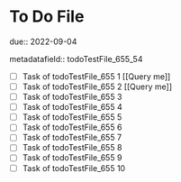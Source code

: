 # To Do File

due:: 2022-09-04

metadatafield:: todoTestFile_655_54

- [ ] Task of todoTestFile_655 1 [[Query me]]
- [ ] Task of todoTestFile_655 2 [[Query me]]
- [ ] Task of todoTestFile_655 3
- [ ] Task of todoTestFile_655 4
- [ ] Task of todoTestFile_655 5
- [ ] Task of todoTestFile_655 6
- [ ] Task of todoTestFile_655 7
- [ ] Task of todoTestFile_655 8
- [ ] Task of todoTestFile_655 9
- [ ] Task of todoTestFile_655 10